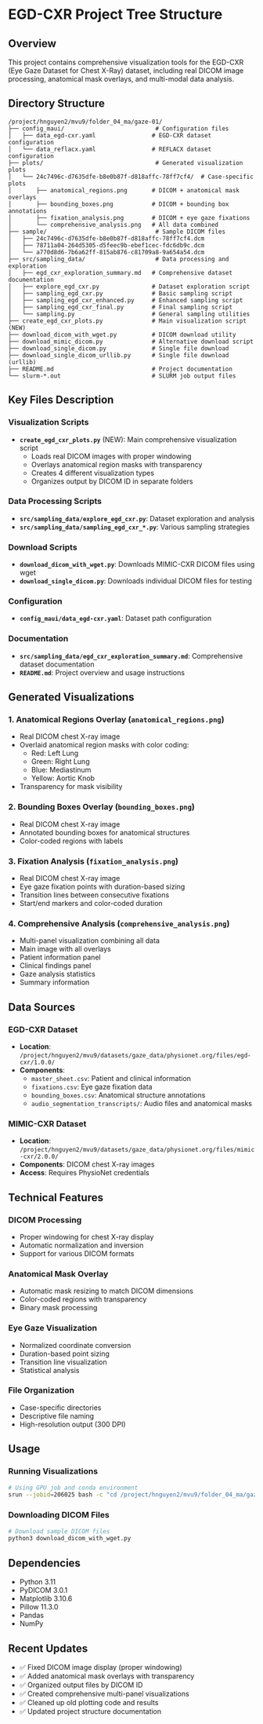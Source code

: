 # EGD-CXR Project Tree Structure

## Overview
This project contains comprehensive visualization tools for the EGD-CXR (Eye Gaze Dataset for Chest X-Ray) dataset, including real DICOM image processing, anatomical mask overlays, and multi-modal data analysis.

## Directory Structure

```
/project/hnguyen2/mvu9/folder_04_ma/gaze-01/
├── config_maui/                          # Configuration files
│   ├── data_egd-cxr.yaml                # EGD-CXR dataset configuration
│   └── data_reflacx.yaml                # REFLACX dataset configuration
├── plots/                                # Generated visualization plots
│   └── 24c7496c-d7635dfe-b8e0b87f-d818affc-78ff7cf4/  # Case-specific plots
│       ├── anatomical_regions.png       # DICOM + anatomical mask overlays
│       ├── bounding_boxes.png           # DICOM + bounding box annotations
│       ├── fixation_analysis.png        # DICOM + eye gaze fixations
│       └── comprehensive_analysis.png   # All data combined
├── sample/                               # Sample DICOM files
│   ├── 24c7496c-d7635dfe-b8e0b87f-d818affc-78ff7cf4.dcm
│   ├── 78711a04-264d5305-d5feec9b-ebef1cec-fdc6db9c.dcm
│   └── a770d8d6-7b6a62ff-815ab876-c81709a8-9a654a54.dcm
├── src/sampling_data/                    # Data processing and exploration
│   ├── egd_cxr_exploration_summary.md   # Comprehensive dataset documentation
│   ├── explore_egd_cxr.py               # Dataset exploration script
│   ├── sampling_egd_cxr.py              # Basic sampling script
│   ├── sampling_egd_cxr_enhanced.py     # Enhanced sampling script
│   ├── sampling_egd_cxr_final.py        # Final sampling script
│   └── sampling.py                      # General sampling utilities
├── create_egd_cxr_plots.py              # Main visualization script (NEW)
├── download_dicom_with_wget.py          # DICOM download utility
├── download_mimic_dicom.py              # Alternative download script
├── download_single_dicom.py             # Single file download
├── download_single_dicom_urllib.py      # Single file download (urllib)
├── README.md                            # Project documentation
└── slurm-*.out                          # SLURM job output files
```

## Key Files Description

### Visualization Scripts
- **`create_egd_cxr_plots.py`** (NEW): Main comprehensive visualization script
  - Loads real DICOM images with proper windowing
  - Overlays anatomical region masks with transparency
  - Creates 4 different visualization types
  - Organizes output by DICOM ID in separate folders

### Data Processing Scripts
- **`src/sampling_data/explore_egd_cxr.py`**: Dataset exploration and analysis
- **`src/sampling_data/sampling_egd_cxr_*.py`**: Various sampling strategies

### Download Scripts
- **`download_dicom_with_wget.py`**: Downloads MIMIC-CXR DICOM files using wget
- **`download_single_dicom.py`**: Downloads individual DICOM files for testing

### Configuration
- **`config_maui/data_egd-cxr.yaml`**: Dataset path configuration

### Documentation
- **`src/sampling_data/egd_cxr_exploration_summary.md`**: Comprehensive dataset documentation
- **`README.md`**: Project overview and usage instructions

## Generated Visualizations

### 1. Anatomical Regions Overlay (`anatomical_regions.png`)
- Real DICOM chest X-ray image
- Overlaid anatomical region masks with color coding:
  - Red: Left Lung
  - Green: Right Lung  
  - Blue: Mediastinum
  - Yellow: Aortic Knob
- Transparency for mask visibility

### 2. Bounding Boxes Overlay (`bounding_boxes.png`)
- Real DICOM chest X-ray image
- Annotated bounding boxes for anatomical structures
- Color-coded regions with labels

### 3. Fixation Analysis (`fixation_analysis.png`)
- Real DICOM chest X-ray image
- Eye gaze fixation points with duration-based sizing
- Transition lines between consecutive fixations
- Start/end markers and color-coded duration

### 4. Comprehensive Analysis (`comprehensive_analysis.png`)
- Multi-panel visualization combining all data
- Main image with all overlays
- Patient information panel
- Clinical findings panel
- Gaze analysis statistics
- Summary information

## Data Sources

### EGD-CXR Dataset
- **Location**: `/project/hnguyen2/mvu9/datasets/gaze_data/physionet.org/files/egd-cxr/1.0.0/`
- **Components**:
  - `master_sheet.csv`: Patient and clinical information
  - `fixations.csv`: Eye gaze fixation data
  - `bounding_boxes.csv`: Anatomical structure annotations
  - `audio_segmentation_transcripts/`: Audio files and anatomical masks

### MIMIC-CXR Dataset
- **Location**: `/project/hnguyen2/mvu9/datasets/gaze_data/physionet.org/files/mimic-cxr/2.0.0/`
- **Components**: DICOM chest X-ray images
- **Access**: Requires PhysioNet credentials

## Technical Features

### DICOM Processing
- Proper windowing for chest X-ray display
- Automatic normalization and inversion
- Support for various DICOM formats

### Anatomical Mask Overlay
- Automatic mask resizing to match DICOM dimensions
- Color-coded regions with transparency
- Binary mask processing

### Eye Gaze Visualization
- Normalized coordinate conversion
- Duration-based point sizing
- Transition line visualization
- Statistical analysis

### File Organization
- Case-specific directories
- Descriptive file naming
- High-resolution output (300 DPI)

## Usage

### Running Visualizations
```bash
# Using GPU job and conda environment
srun --jobid=206025 bash -c "cd /project/hnguyen2/mvu9/folder_04_ma/gaze-01 && /project/hnguyen2/mvu9/conda_envs/wsi-agent/bin/python create_egd_cxr_plots.py"
```

### Downloading DICOM Files
```bash
# Download sample DICOM files
python3 download_dicom_with_wget.py
```

## Dependencies
- Python 3.11
- PyDICOM 3.0.1
- Matplotlib 3.10.6
- Pillow 11.3.0
- Pandas
- NumPy

## Recent Updates
- ✅ Fixed DICOM image display (proper windowing)
- ✅ Added anatomical mask overlays with transparency
- ✅ Organized output files by DICOM ID
- ✅ Created comprehensive multi-panel visualizations
- ✅ Cleaned up old plotting code and results
- ✅ Updated project structure documentation
